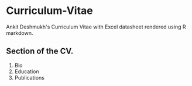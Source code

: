 # Curriculum-Vitae
Ankit Deshmukh's Curriculum Vitae with Excel datasheet rendered using R markdown.

## Section of the CV. 
1. Bio
2. Education
3. Publications



